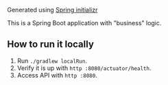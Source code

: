 Generated using [Spring initializr](https://start.spring.io/#!type=gradle-project-kotlin&language=kotlin&platformVersion=3.1.2&packaging=jar&jvmVersion=17&groupId=sandbox&artifactId=address-book&name=address-book&description=&packageName=sandbox.addressbook&dependencies=web,data-rest,data-mongodb,actuator,testcontainers)

This is a Spring Boot application with "business" logic.

## How to run it locally

1. Run `./gradlew localRun`.
2. Verify it is up with `http :8080/actuator/health`.
3. Access API with `http :8080`.
